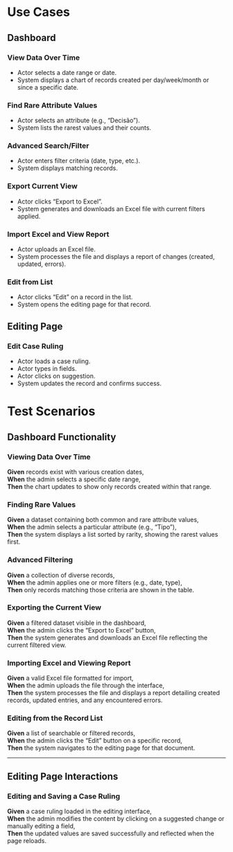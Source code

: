# Use Cases

## Dashboard


### View Data Over Time
- Actor selects a date range or date.
- System displays a chart of records created per day/week/month or since a specific date.

### Find Rare Attribute Values
- Actor selects an attribute (e.g., “Decisão”).
- System lists the rarest values and their counts.

### Advanced Search/Filter
- Actor enters filter criteria (date, type, etc.).
- System displays matching records.

### Export Current View
- Actor clicks “Export to Excel”.
- System generates and downloads an Excel file with current filters applied.

### Import Excel and View Report
- Actor uploads an Excel file.
- System processes the file and displays a report of changes (created, updated, errors).

### Edit from List
- Actor clicks “Edit” on a record in the list.
- System opens the editing page for that record.


## Editing Page

### Edit Case Ruling
- Actor loads a case ruling.
- Actor types in fields.
- Actor clicks on suggestion.
- System updates the record and confirms success.

# Test Scenarios

## Dashboard Functionality

### Viewing Data Over Time
**Given** records exist with various creation dates,  
**When** the admin selects a specific date range,  
**Then** the chart updates to show only records created within that range.

### Finding Rare Values
**Given** a dataset containing both common and rare attribute values,  
**When** the admin selects a particular attribute (e.g., “Tipo”),  
**Then** the system displays a list sorted by rarity, showing the rarest values first.

### Advanced Filtering
**Given** a collection of diverse records,  
**When** the admin applies one or more filters (e.g., date, type),  
**Then** only records matching those criteria are shown in the table.

### Exporting the Current View
**Given** a filtered dataset visible in the dashboard,  
**When** the admin clicks the “Export to Excel” button,  
**Then** the system generates and downloads an Excel file reflecting the current filtered view.

### Importing Excel and Viewing Report
**Given** a valid Excel file formatted for import,  
**When** the admin uploads the file through the interface,  
**Then** the system processes the file and displays a report detailing created records, updated entries, and any encountered errors.

### Editing from the Record List
**Given** a list of searchable or filtered records,  
**When** the admin clicks the “Edit” button on a specific record,  
**Then** the system navigates to the editing page for that document.

---

## Editing Page Interactions

### Editing and Saving a Case Ruling
**Given** a case ruling loaded in the editing interface,  
**When** the admin modifies the content by clicking on a suggested change or manually editing a field,  
**Then** the updated values are saved successfully and reflected when the page reloads.
